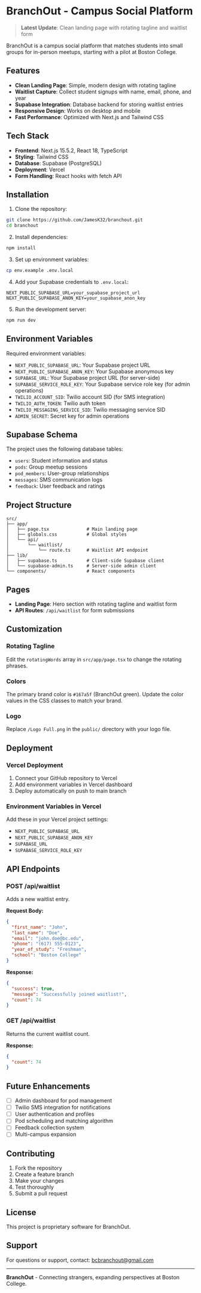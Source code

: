 # BranchOut - Campus Social Platform

> **Latest Update**: Clean landing page with rotating tagline and waitlist form

BranchOut is a campus social platform that matches students into small groups for in-person meetups, starting with a pilot at Boston College.

## Features

- **Clean Landing Page**: Simple, modern design with rotating tagline
- **Waitlist Capture**: Collect student signups with name, email, phone, and year
- **Supabase Integration**: Database backend for storing waitlist entries
- **Responsive Design**: Works on desktop and mobile
- **Fast Performance**: Optimized with Next.js and Tailwind CSS

## Tech Stack

- **Frontend**: Next.js 15.5.2, React 18, TypeScript
- **Styling**: Tailwind CSS
- **Database**: Supabase (PostgreSQL)
- **Deployment**: Vercel
- **Form Handling**: React hooks with fetch API

## Installation

1. Clone the repository:
```bash
git clone https://github.com/JamesK32/branchout.git
cd branchout
```

2. Install dependencies:
```bash
npm install
```

3. Set up environment variables:
```bash
cp env.example .env.local
```

4. Add your Supabase credentials to `.env.local`:
```
NEXT_PUBLIC_SUPABASE_URL=your_supabase_project_url
NEXT_PUBLIC_SUPABASE_ANON_KEY=your_supabase_anon_key
```

5. Run the development server:
```bash
npm run dev
```

## Environment Variables

Required environment variables:

- `NEXT_PUBLIC_SUPABASE_URL`: Your Supabase project URL
- `NEXT_PUBLIC_SUPABASE_ANON_KEY`: Your Supabase anonymous key
- `SUPABASE_URL`: Your Supabase project URL (for server-side)
- `SUPABASE_SERVICE_ROLE_KEY`: Your Supabase service role key (for admin operations)
- `TWILIO_ACCOUNT_SID`: Twilio account SID (for SMS integration)
- `TWILIO_AUTH_TOKEN`: Twilio auth token
- `TWILIO_MESSAGING_SERVICE_SID`: Twilio messaging service SID
- `ADMIN_SECRET`: Secret key for admin operations

## Supabase Schema

The project uses the following database tables:

- `users`: Student information and status
- `pods`: Group meetup sessions
- `pod_members`: User-group relationships
- `messages`: SMS communication logs
- `feedback`: User feedback and ratings

## Project Structure

```
src/
├── app/
│   ├── page.tsx              # Main landing page
│   ├── globals.css           # Global styles
│   └── api/
│       └── waitlist/
│           └── route.ts      # Waitlist API endpoint
├── lib/
│   ├── supabase.ts           # Client-side Supabase client
│   └── supabase-admin.ts     # Server-side admin client
└── components/               # React components
```

## Pages

- **Landing Page**: Hero section with rotating tagline and waitlist form
- **API Routes**: `/api/waitlist` for form submissions

## Customization

### Rotating Tagline
Edit the `rotatingWords` array in `src/app/page.tsx` to change the rotating phrases.

### Colors
The primary brand color is `#167a5f` (BranchOut green). Update the color values in the CSS classes to match your brand.

### Logo
Replace `/Logo Full.png` in the `public/` directory with your logo file.

## Deployment

### Vercel Deployment

1. Connect your GitHub repository to Vercel
2. Add environment variables in Vercel dashboard
3. Deploy automatically on push to main branch

### Environment Variables in Vercel

Add these in your Vercel project settings:
- `NEXT_PUBLIC_SUPABASE_URL`
- `NEXT_PUBLIC_SUPABASE_ANON_KEY`
- `SUPABASE_URL`
- `SUPABASE_SERVICE_ROLE_KEY`

## API Endpoints

### POST /api/waitlist
Adds a new waitlist entry.

**Request Body:**
```json
{
  "first_name": "John",
  "last_name": "Doe",
  "email": "john.doe@bc.edu",
  "phone": "(617) 555-0123",
  "year_of_study": "Freshman",
  "school": "Boston College"
}
```

**Response:**
```json
{
  "success": true,
  "message": "Successfully joined waitlist!",
  "count": 74
}
```

### GET /api/waitlist
Returns the current waitlist count.

**Response:**
```json
{
  "count": 74
}
```

## Future Enhancements

- [ ] Admin dashboard for pod management
- [ ] Twilio SMS integration for notifications
- [ ] User authentication and profiles
- [ ] Pod scheduling and matching algorithm
- [ ] Feedback collection system
- [ ] Multi-campus expansion

## Contributing

1. Fork the repository
2. Create a feature branch
3. Make your changes
4. Test thoroughly
5. Submit a pull request

## License

This project is proprietary software for BranchOut.

## Support

For questions or support, contact: bcbranchout@gmail.com

---

**BranchOut** - Connecting strangers, expanding perspectives at Boston College.
